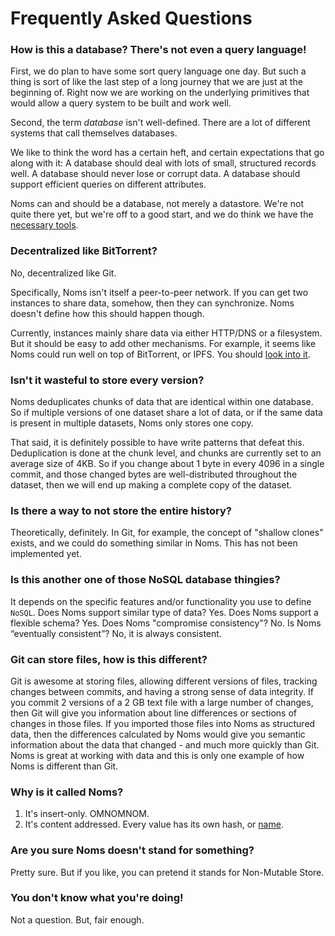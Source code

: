 # Frequently Asked Questions

### How is this a database? There's not even a query language!

First, we do plan to have some sort query language one day. But such a thing is sort of like the last step of a long journey that we are just at the beginning of. Right now we are working on the underlying primitives that would allow a query system to be built and work well.

Second, the term *database* isn't well-defined. There are a lot of different systems that call themselves databases.

We like to think the word has a certain heft, and certain expectations that go along with it: A database should deal with lots of small, structured records well. A database should never lose or corrupt data. A database should support efficient queries on different attributes.

Noms can and should be a database, not merely a datastore. We're not quite there yet, but we're off to a good start, and we do think we have the [necessary tools](https://github.com/attic-labs/noms/blob/master/doc/intro.md#prolly-trees-probabilistic-b-trees).

### Decentralized like BitTorrent?

No, decentralized like Git.

Specifically, Noms isn't itself a peer-to-peer network. If you can get two instances to share data, somehow, then they can synchronize. Noms doesn't define how this should happen though. 

Currently, instances mainly share data via either HTTP/DNS or a filesystem. But it should be easy to add other mechanisms. For example, it seems like Noms could run well on top of BitTorrent, or IPFS. You should [look into it](https://github.com/attic-labs/noms/issues/2123).

### Isn't it wasteful to store every version?

Noms deduplicates chunks of data that are identical within one database. So if multiple versions of one dataset share a lot of data, or if the same data is present in multiple datasets, Noms only stores one copy.

That said, it is definitely possible to have write patterns that defeat this. Deduplication is done at the chunk level, and chunks are currently set to an average size of 4KB. So if you change about 1 byte in every 4096 in a single commit, and those changed bytes are well-distributed throughout the dataset, then we will end up making a complete copy of the dataset.

### Is there a way to not store the entire history?

Theoretically, definitely. In Git, for example, the concept of "shallow clones" exists, and we could do something similar in Noms. This has not been implemented yet.

### Is this another one of those NoSQL database thingies?

It depends on the specific features and/or functionality you use to define `NoSQL`. Does Noms support similar type of data? Yes. Does Noms support a flexible schema? Yes.  Does Noms "compromise consistency"? No. Is Noms “eventually consistent”? No, it is always consistent.

### Git can store files, how is this different?

Git is awesome at storing files, allowing different versions of files, tracking changes between commits, and having a strong sense of data integrity. If you commit 2 versions of a 2 GB text file with a large number of changes, then Git will give you information about line differences or sections of changes in those files.  If you imported those files into Noms as structured data, then the differences calculated by Noms would give you semantic information about the data that changed - and much more quickly than Git. Noms is great at working with data and this is only one example of how Noms is different than Git.

### Why is it called Noms?

1. It's insert-only. OMNOMNOM.
2. It's content addressed. Every value has its own hash, or [name](http://dictionary.reverso.net/french-english/nom).

### Are you sure Noms doesn't stand for something?

Pretty sure. But if you like, you can pretend it stands for Non-Mutable Store.

### You don't know what you're doing!

Not a question. But, fair enough.
